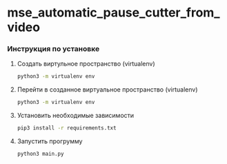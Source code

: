 # mse_automatic_pause_cutter_from_video

### Инструкция по установке
1. Создать виртульное пространство (virtualenv)
    ```bash
    python3 -m virtualenv env
    ```
2. Перейти в созданное виртуальное пространство (virtualenv)
    ```bash
    python3 -m virtualenv env
    ```
3. Установить необходимые зависимости
    ```bash
    pip3 install -r requirements.txt
    ```
4. Запустить прогрумму
    ```bash
    python3 main.py
    ```
